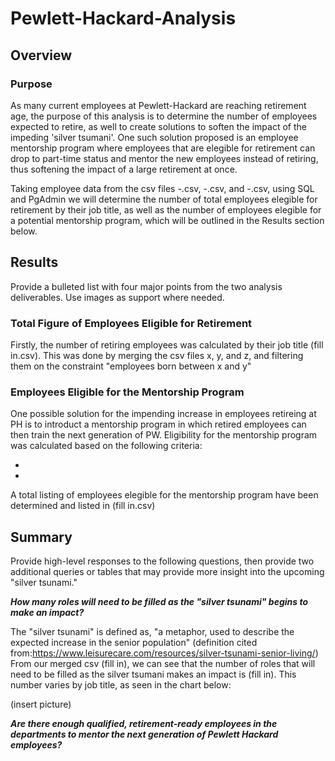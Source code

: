 # Pewlett-Hackard-Analysis

## Overview 

### Purpose
As many current employees at Pewlett-Hackard are reaching retirement age, the purpose of this analysis is to determine the number of employees expected to retire, as well to create solutions to soften the impact of the impeding 'silver tsumani'. One such solution proposed is an employee mentorship program where employees that are elegible for retirement can drop to part-time status and mentor the new employees instead of retiring, thus softening the impact of a large retirement at once.  

Taking employee data from the csv files -.csv, -.csv, and -.csv, using SQL and PgAdmin we will determine the number of total employees elegible for retirement by their job title, as well as the number of employees elegible for a potential mentorship program, which will be outlined in the Results section below.


## Results 
Provide a bulleted list with four major points from the two analysis deliverables. Use images as support where needed.

### Total Figure of Employees Eligible for Retirement

Firstly, the number of retiring employees was calculated by their job title (fill in.csv). This was done by merging the csv files x, y, and z, and filtering them on the constraint "employees born between x and y"

### Employees Eligible for the Mentorship Program
One possible solution for the impending increase in employees retireing at PH is to introduct a mentorship program in which retired employees can then train the next generation of PW. Eligibility for the mentorship program was calculated based on the following criteria:

-
-

A total listing of employees elegible for the mentorship program have been determined and listed in (fill in.csv)


## Summary
Provide high-level responses to the following questions, then provide two additional queries or tables that may provide more insight into the upcoming "silver tsunami."

**_How many roles will need to be filled as the "silver tsunami" begins to make an impact?_**

The "silver tsunami" is defined as, "a metaphor, used to describe the expected increase in the senior population" (definition cited from:https://www.leisurecare.com/resources/silver-tsunami-senior-living/) 
From our merged csv (fill in), we can see that the number of roles that will need to be filled as the silver tsumani makes an impact is (fill in).
This number varies by job title, as seen in the chart below:

(insert picture)

**_Are there enough qualified, retirement-ready employees in the departments to mentor the next generation of Pewlett Hackard employees?_**


